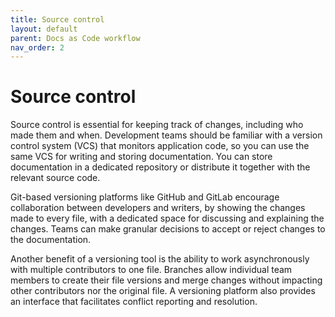 ```yaml
---
title: Source control
layout: default
parent: Docs as Code workflow
nav_order: 2
---
```


# Source control
Source control is essential for keeping track of changes, including who made them and when. Development teams should be familiar with a version control system (VCS) that monitors application code, so you can use the same VCS for writing and storing documentation. You can store documentation in a dedicated repository or distribute it together with the relevant source code.

Git-based versioning platforms like GitHub and GitLab encourage collaboration between developers and writers, by showing the changes made to every file, with a dedicated space for discussing and explaining the changes. Teams can make granular decisions to accept or reject changes to the documentation.

Another benefit of a versioning tool is the ability to work asynchronously with multiple contributors to one file. Branches allow individual team members to create their file versions and merge changes without impacting other contributors nor the original file. A versioning platform also provides an interface that facilitates conflict reporting and resolution.
